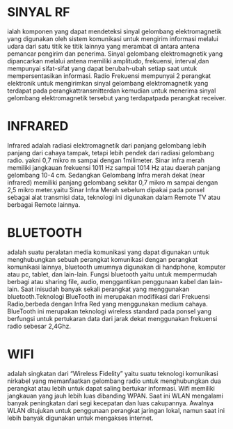 # SINYAL RF
ialah komponen  yang  dapat  mendeteksi sinyal gelombang elektromagnetik yang digunakan oleh sistem komunikasi untuk mengirim informasi melalui udara dari satu titik ke titik lainnya yang merambat di antara antena pemancar pengirim dan penerima. Sinyal gelombang elektromagnetik yang dipancarkan melalui antena memiliki amplitudo, frekuensi, interval,dan mempunyai sifat-sifat yang dapat berubah-ubah setiap saat untuk mempersentasikan informasi.
Radio  Frekuensi  mempunyai  2  perangkat  elektronik  untuk  mengirimkan sinyal  gelombang  elektromagnetik yang  terdapat pada  perangkattransmitterdan kemudian   untuk   menerima   sinyal   gelombang   elektromagnetik   tersebut yang terdapatpada  perangkat receiver.  

# INFRARED
Infrared adalah radiasi elektromagnetik dari panjang gelombang lebih panjang dari cahaya tampak, tetapi lebih pendek dari radiasi gelombang radio. yakni  0,7  mikro  m  sampai  dengan  1milimeter.  Sinar  infra  merah memiliki  jangkauan  frekuensi  1011  Hz  sampai  1014  Hz  atau  daerah panjang  gelombang  10-4  cm.  Sedangkan  Gelombang  Infra  merah  dekat (near  infrared)  memiliki  panjang  gelombang  sekitar  0,7  mikro  m  sampai dengan  2,5  mikro  meter.yaitu  Sinar  Infra  Merah  sebelum  dipakai  pada ponsel  sebagai  alat  transmisi  data,  teknologi  ini  digunakan  dalam Remote TV atau berbagai Remote lainnya.

# BLUETOOTH
adalah  suatu  peralatan  media  komunikasi  yang  dapat digunakan  untuk  menghubungkan  sebuah  perangkat  komunikasi  dengan perangkat    komunikasi    lainnya,    bluetooth    umumnya    digunakan di handphone, komputer atau pc, tablet, dan lain-lain. Fungsi bluetooth yaitu untuk mempermudah berbagi atau sharing file,   audio,   menggantikan penggunaan  kabel  dan  lain-lain.  Saat  inisudah  banyak  sekali  perangkat yang menggunakan bluetooth.Teknologi    BlueTooth    ini    merupakan modifikasi dari Frekuensi Radio,berbeda dengan Infra Red yang menggunakan medium cahaya. BlueTooth   ini   merupakan   teknologi wireless  standard  pada  ponsel  yang  berfungsi untuk pertukaran data dari jarak dekat menggunakan frekuensi radio sebesar 2,4Ghz.

# WIFI
adalah singkatan dari “Wireless Fidelity” yaitu suatu teknologi komunikasi nirkabel yang memanfaatkan gelombang radio untuk menghubungkan dua perangkat atau lebih untuk dapat saling bertukar informasi. Wifi  memiliki jangkauan   yang   jauh   lebih   luas   dibanding   WPAN.   Saat   ini   WLAN mengalami  banyak  peningkatan  dari  segi  kecepatan  dan  luas  cakupannya. Awalnya  WLAN  ditujukan  untuk  penggunaan  perangkat  jaringan  lokal, namun saat ini lebih banyak digunakan untuk mengakses internet.
